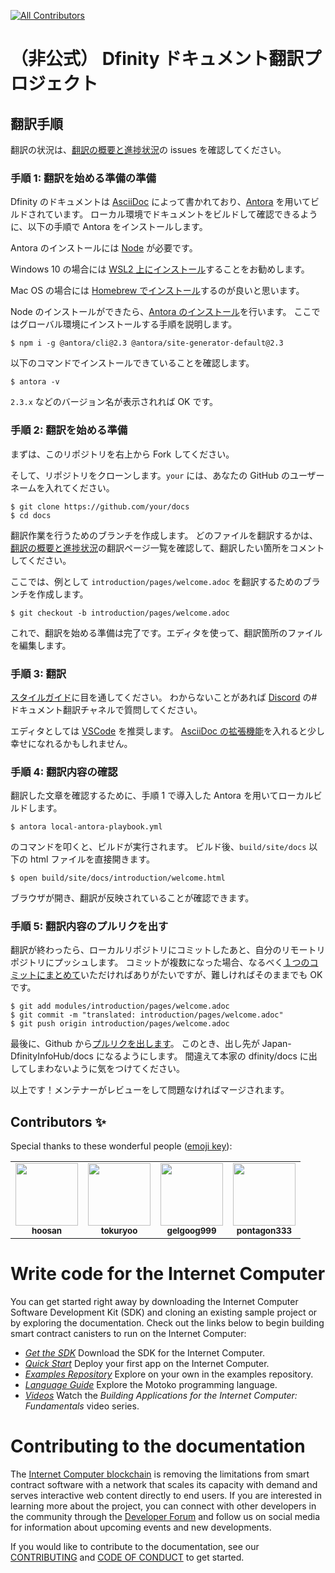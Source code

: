 <!-- ALL-CONTRIBUTORS-BADGE:START - Do not remove or modify this section -->
[![All Contributors](https://img.shields.io/badge/all_contributors-4-orange.svg?style=flat-square)](#contributors)
<!-- ALL-CONTRIBUTORS-BADGE:END -->

# （非公式） Dfinity ドキュメント翻訳プロジェクト

## 翻訳手順

翻訳の状況は、[翻訳の概要と進捗状況](https://github.com/Japan-DfinityInfoHub/docs/issues/17)の issues を確認してください。

### 手順 1: 翻訳を始める準備の準備

Dfinity のドキュメントは [AsciiDoc](https://azure.microsoft.com/ja-jp/products/visual-studio-code/) によって書かれており、[Antora](https://antora.org/) を用いてビルドされています。
ローカル環境でドキュメントをビルドして確認できるように、以下の手順で Antora をインストールします。

Antora のインストールには [Node](https://nodejs.org/ja/) が必要です。

Windows 10 の場合には [WSL2 上にインストール](https://docs.microsoft.com/ja-jp/windows/dev-environment/javascript/nodejs-on-wsl)することをお勧めします。

Mac OS の場合には [Homebrew でインストール](https://blog.proglus.jp/2004/)するのが良いと思います。

Node のインストールができたら、[Antora のインストール](https://docs.antora.org/antora/2.3/install/install-antora/)を行います。
ここではグローバル環境にインストールする手順を説明します。

```
$ npm i -g @antora/cli@2.3 @antora/site-generator-default@2.3
```

以下のコマンドでインストールできていることを確認します。

```
$ antora -v
```

`2.3.x` などのバージョン名が表示されれば OK です。

### 手順 2: 翻訳を始める準備

まずは、このリポジトリを右上から Fork してください。

そして、リポジトリをクローンします。`your` には、あなたの GitHub のユーザーネームを入れてください。

```
$ git clone https://github.com/your/docs
$ cd docs
```

翻訳作業を行うためのブランチを作成します。
どのファイルを翻訳するかは、[翻訳の概要と進捗状況](https://github.com/Japan-DfinityInfoHub/docs/issues/17)の翻訳ページ一覧を確認して、翻訳したい箇所をコメントしてください。

ここでは、例として `introduction/pages/welcome.adoc` を翻訳するためのブランチを作成します。

```
$ git checkout -b introduction/pages/welcome.adoc
```

これで、翻訳を始める準備は完了です。エディタを使って、翻訳箇所のファイルを編集します。

### 手順 3: 翻訳

[スタイルガイド](https://github.com/Japan-DfinityInfoHub/docs/blob/main/styleguide.md)に目を通してください。
わからないことがあれば [Discord](https://discord.gg/ewAxzfTURX) の#ドキュメント翻訳チャネルで質問してください。

エディタとしては [VSCode](https://azure.microsoft.com/ja-jp/products/visual-studio-code/) を推奨します。
[AsciiDoc の拡張機能](https://marketplace.visualstudio.com/items?itemName=asciidoctor.asciidoctor-vscode)を入れると少し幸せになれるかもしれません。

### 手順 4: 翻訳内容の確認

翻訳した文章を確認するために、手順 1 で導入した Antora を用いてローカルビルドします。

```
$ antora local-antora-playbook.yml
```

のコマンドを叩くと、ビルドが実行されます。
ビルド後、`build/site/docs` 以下の html ファイルを直接開きます。

```
$ open build/site/docs/introduction/welcome.html
```

ブラウザが開き、翻訳が反映されていることが確認できます。

### 手順 5: 翻訳内容のプルリクを出す

翻訳が終わったら、ローカルリポジトリにコミットしたあと、自分のリモートリポジトリにプッシュします。
コミットが複数になった場合、なるべく[１つのコミットにまとめて](https://dev.classmethod.jp/articles/git-rebase-fixup/)いただければありがたいですが、難しければそのままでも OK です。

```
$ git add modules/introduction/pages/welcome.adoc
$ git commit -m "translated: introduction/pages/welcome.adoc"
$ git push origin introduction/pages/welcome.adoc
```

最後に、Github から[プルリクを出します](https://qiita.com/samurai_runner/items/7442521bce2d6ac9330b)。
このとき、出し先が Japan-DfinityInfoHub/docs になるようにします。
間違えて本家の dfinity/docs に出してしまわないように気をつけてください。

以上です！メンテナーがレビューをして問題なければマージされます。

## Contributors ✨

Special thanks to these wonderful people ([emoji key](https://allcontributors.org/docs/en/emoji-key)):

<!-- ALL-CONTRIBUTORS-LIST:START - Do not remove or modify this section -->
<!-- prettier-ignore-start -->
<!-- markdownlint-disable -->
<table>
  <tr>
    <td align="center"><a href="https://github.com/hoosan"><img src="https://avatars.githubusercontent.com/u/40290137?v=4" width="100px;" alt=""/><br /><sub><b>hoosan</b></sub></a></td>
    <td align="center"><a href="https://github.com/tokuryoo"><img src="https://avatars.githubusercontent.com/u/92770268?v=4" width="100px;" alt=""/><br /><sub><b>tokuryoo</b></sub></a></td>
    <td align="center"><a href="https://github.com/gelgoog999"><img src="https://avatars.githubusercontent.com/u/84751541?v=4" width="100px;" alt=""/><br /><sub><b>gelgoog999</b></sub></a></td>
    <td align="center"><a href="https://github.com/pontagon333"><img src="https://avatars.githubusercontent.com/u/87188356?v=4" width="100px;" alt=""/><br /><sub><b>pontagon333</b></sub></a></td>
  </tr>
</table>

<!-- markdownlint-restore -->
<!-- prettier-ignore-end -->

<!-- ALL-CONTRIBUTORS-LIST:END -->

# Write code for the Internet Computer

You can get started right away by downloading the Internet Computer Software Development Kit (SDK) and cloning an existing sample project or by exploring the documentation. Check out the links below to begin building smart contract canisters to run on the Internet Computer:

- [_Get the SDK_](https://sdk.dfinity.org/docs/download.html) Download the SDK for the Internet Computer.
- [_Quick Start_](https://sdk.dfinity.org/docs/quickstart/quickstart-intro.html) Deploy your first app on the Internet Computer.
- [_Examples Repository_](https://github.com/dfinity/examples) Explore on your own in the examples repository.
- [_Language Guide_](https://sdk.dfinity.org/docs/language-guide/motoko.html) Explore the Motoko programming language.
- [_Videos_](https://sdk.dfinity.org/docs/videos-tutorials.html) Watch the _Building Applications for the Internet Computer: Fundamentals_ video series.

# Contributing to the documentation

The [Internet Computer blockchain](https://dfinity.org/developers) is removing the limitations from smart contract software with a network that scales its capacity with demand and serves interactive web content directly to end users.
If you are interested in learning more about the project, you can connect with other developers in the community through the [Developer Forum](https://forum.dfinity.org/) and follow us on social media for information about upcoming events and new developments.

If you would like to contribute to the documentation, see our [CONTRIBUTING](.github/CONTRIBUTING.md) and [CODE OF CONDUCT](.github/CODE_OF_CONDUCT.md) to get started.
